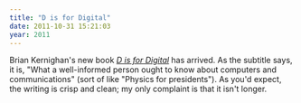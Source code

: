 ```yaml
---
title: "D is for Digital"
date: 2011-10-31 15:21:03
year: 2011
---
```

Brian Kernighan's new book <a href="http://kernighan.com/"><em>D is for Digital</em></a> has arrived. As the subtitle says, it is, "What a well-informed person ought to know  about computers and communications" (sort of like "Physics for presidents"). As you'd expect, the writing is crisp and clean; my only complaint is that it isn't longer.
